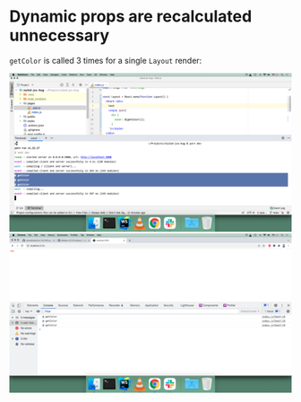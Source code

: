 # Dynamic props are recalculated unnecessary 

`getColor` is called 3 times for a single `Layout` render:

![Screenshot-1](shot-1.png)
![Screenshot-2](shot-2.png)

